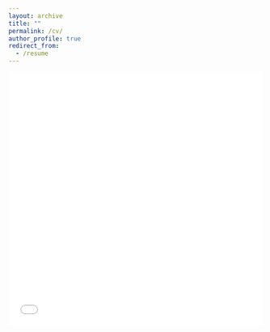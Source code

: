 ```yaml
---
layout: archive
title: ""
permalink: /cv/
author_profile: true
redirect_from:
  - /resume
---
```



<iframe src="/files/CV_Sep2024.pdf" width="100%" height="500" frameborder="no" border="0" marginwidth="0" marginheight="0"></iframe>